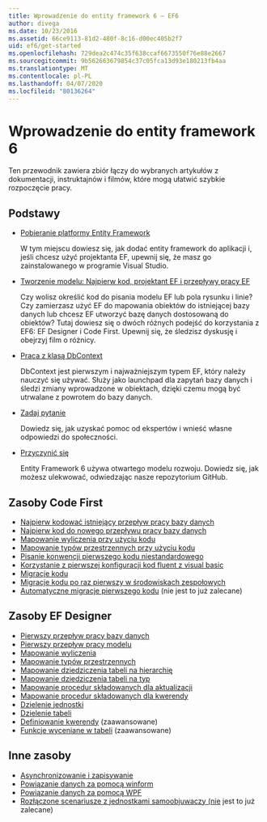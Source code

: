 ```yaml
---
title: Wprowadzenie do entity framework 6 — EF6
author: divega
ms.date: 10/23/2016
ms.assetid: 66ce9113-81d2-480f-8c16-d00ec405b2f7
uid: ef6/get-started
ms.openlocfilehash: 729dea2c474c35f638ccaf6673550f76e88e2667
ms.sourcegitcommit: 9b562663679854c37c05fca13d93e180213fb4aa
ms.translationtype: MT
ms.contentlocale: pl-PL
ms.lasthandoff: 04/07/2020
ms.locfileid: "80136264"
---
```

# <a name="get-started-with-entity-framework-6"></a>Wprowadzenie do entity framework 6

Ten przewodnik zawiera zbiór łączy do wybranych artykułów z dokumentacji, instruktajnów i filmów, które mogą ułatwić szybkie rozpoczęcie pracy.

## <a name="fundamentals"></a>Podstawy

* [Pobieranie platformy Entity Framework](~/ef6/fundamentals/install.md)

  W tym miejscu dowiesz się, jak dodać entity framework do aplikacji i, jeśli chcesz użyć projektanta EF, upewnij się, że masz go zainstalowanego w programie Visual Studio.

* [Tworzenie modelu: Najpierw kod, projektant EF i przepływy pracy EF](~/ef6/modeling/index.md)

  Czy wolisz określić kod do pisania modelu EF lub pola rysunku i linie?
Czy zamierzasz użyć EF do mapowania obiektów do istniejącej bazy danych lub chcesz EF utworzyć bazę danych dostosowaną do obiektów?
Tutaj dowiesz się o dwóch różnych podejść do korzystania z EF6: EF Designer i Code First.
Upewnij się, że śledzisz dyskusję i obejrzyj film o różnicy.

* [Praca z klasą DbContext](~/ef6/fundamentals/working-with-dbcontext.md)

  DbContext jest pierwszym i najważniejszym typem EF, który należy nauczyć się używać. Służy jako launchpad dla zapytań bazy danych i śledzi zmiany wprowadzone w obiektach, dzięki czemu mogą być utrwalane z powrotem do bazy danych.

* [Zadaj pytanie](~/ef6/resources/get-help.md)

  Dowiedz się, jak uzyskać pomoc od ekspertów i wnieść własne odpowiedzi do społeczności.

* [Przyczynić się](https://github.com/aspnet/EntityFramework6/)

  Entity Framework 6 używa otwartego modelu rozwoju. Dowiedz się, jak możesz ulekwować, odwiedzając nasze repozytorium GitHub.

## <a name="code-first-resources"></a>Zasoby Code First

  - [Najpierw kodować istniejący przepływ pracy bazy danych](~/ef6/modeling/code-first/workflows/existing-database.md)
  - [Najpierw kod do nowego przepływu pracy bazy danych](~/ef6/modeling/code-first/workflows/new-database.md)
  - [Mapowanie wyliczenia przy użyciu kodu](~/ef6/modeling/code-first/data-types/enums.md)
  - [Mapowanie typów przestrzennych przy użyciu kodu](~/ef6/modeling/code-first/data-types/spatial.md)
  - [Pisanie konwencji pierwszego kodu niestandardowego](~/ef6/modeling/code-first/conventions/custom.md)
  - [Korzystanie z pierwszej konfiguracji kod fluent z visual basic](~/ef6/modeling/code-first/fluent/vb.md)
  - [Migracje kodu](~/ef6/modeling/code-first/migrations/index.md)
  - [Migracje kodu po raz pierwszy w środowiskach zespołowych](~/ef6/modeling/code-first/migrations/teams.md)
  - [Automatyczne migracje pierwszego kodu](~/ef6/modeling/code-first/migrations/automatic.md) (nie jest to już zalecane)

## <a name="ef-designer-resources"></a>Zasoby EF Designer
  - [Pierwszy przepływ pracy bazy danych](~/ef6/modeling/designer/workflows/database-first.md)
  - [Pierwszy przepływ pracy modelu](~/ef6/modeling/designer/workflows/model-first.md)
  - [Mapowanie wyliczenia](~/ef6/modeling/designer/data-types/enums.md)
  - [Mapowanie typów przestrzennych](~/ef6/modeling/designer/data-types/spatial.md)
  - [Mapowanie dziedziczenia tabeli na hierarchię](~/ef6/modeling/designer/inheritance/tph.md)
  - [Mapowanie dziedziczenia tabeli na typ](~/ef6/modeling/designer/inheritance/tpt.md)
  - [Mapowanie procedur składowanych dla aktualizacji](~/ef6/modeling/designer/stored-procedures/cud.md)
  - [Mapowanie procedur składowanych dla kwerendy](~/ef6/modeling/designer/stored-procedures/query.md)
  - [Dzielenie jednostki](~/ef6/modeling/designer/entity-splitting.md)
  - [Dzielenie tabeli](~/ef6/modeling/designer/table-splitting.md)
  - [Definiowanie kwerendy](~/ef6/modeling/designer/advanced/defining-query.md) (zaawansowane)
  - [Funkcje wyceniane w tabeli](~/ef6/modeling/designer/advanced/tvfs.md) (zaawansowane)

## <a name="other-resources"></a>Inne zasoby
  - [Asynchronizowanie i zapisywanie](~/ef6/fundamentals/async.md)
  - [Powiązanie danych za pomocą winform](~/ef6/fundamentals/databinding/winforms.md)
  - [Powiązanie danych za pomocą WPF](~/ef6/fundamentals/databinding/wpf.md)
  - [Rozłączone scenariusze z jednostkami samoobjuwaczy (nie](~/ef6/fundamentals/disconnected-entities/self-tracking-entities/walkthrough.md) jest to już zalecane)
